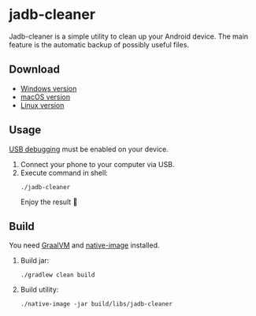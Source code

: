 # jadb-cleaner

Jadb-cleaner is a simple utility to clean up your Android device. The main feature is the automatic backup of possibly
useful files.

## Download

* [Windows version]()
* [macOS version]()
* [Linux version]()

## Usage

[USB debugging](https://developer.android.com/studio/debug/dev-options) must be enabled on your device.

1. Connect your phone to your computer via USB.
2. Execute command in shell:
   ```shell
   ./jadb-cleaner
   ```
   Enjoy the result 🙂

## Build

You need [GraalVM](https://www.graalvm.org/downloads/)
and [native-image](https://www.graalvm.org/reference-manual/native-image) installed.

1. Build jar:
   ```shell
   ./gradlew clean build
    ```
2. Build utility:
   ```shell
   ./native-image -jar build/libs/jadb-cleaner
   ```